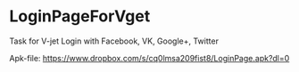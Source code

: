 # LoginPageForVget
Task for V-jet
Login with Facebook, VK, Google+, Twitter

Apk-file: https://www.dropbox.com/s/cq0lmsa209fist8/LoginPage.apk?dl=0
